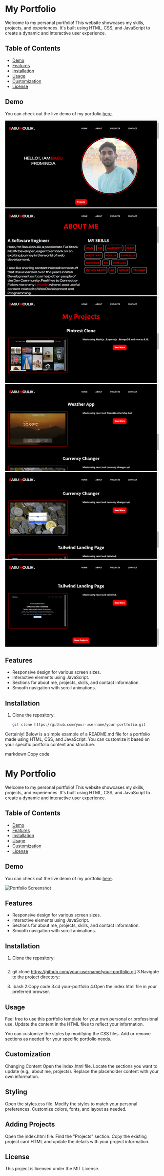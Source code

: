 # My Portfolio

Welcome to my personal portfolio! This website showcases my skills, projects, and experiences. It's built using HTML, CSS, and JavaScript to create a dynamic and interactive user experience.

## Table of Contents

- [Demo](#demo)
- [Features](#features)
- [Installation](#installation)
- [Usage](#usage)
- [Customization](#customization)
- [License](#license)

## Demo

You can check out the live demo of my portfolio [here](#https://llbasull.github.io/portfolio/).

![Portfolio Screenshot](/src/images/screenshots_portfolio/Screenshot%20(66).png)
![Portfolio Screenshot](/src/images/screenshots_portfolio/Screenshot%20(68).png)
![Portfolio Screenshot](/src/images/screenshots_portfolio/Screenshot%20(69).png)
![Portfolio Screenshot](/src/images/screenshots_portfolio/Screenshot%20(70).png)
![Portfolio Screenshot](/src/images/screenshots_portfolio/Screenshot%20(71).png)
![Portfolio Screenshot](/src/images/screenshots_portfolio/Screenshot%20(72).png)

## Features

- Responsive design for various screen sizes.
- Interactive elements using JavaScript.
- Sections for about me, projects, skills, and contact information.
- Smooth navigation with scroll animations.

## Installation

1. Clone the repository:

   ```bash
   git clone https://github.com/your-username/your-portfolio.git

Certainly! Below is a simple example of a README.md file for a portfolio made using HTML, CSS, and JavaScript. You can customize it based on your specific portfolio content and structure.

markdown
Copy code
# My Portfolio

Welcome to my personal portfolio! This website showcases my skills, projects, and experiences. It's built using HTML, CSS, and JavaScript to create a dynamic and interactive user experience.

## Table of Contents

- [Demo](#demo)
- [Features](#features)
- [Installation](#installation)
- [Usage](#usage)
- [Customization](#customization)
- [License](#license)

## Demo

You can check out the live demo of my portfolio [here](#your-live-portfolio-link).

![Portfolio Screenshot](/path/to/screenshot.png)

## Features

- Responsive design for various screen sizes.
- Interactive elements using JavaScript.
- Sections for about me, projects, skills, and contact information.
- Smooth navigation with scroll animations.

## Installation

1. Clone the repository:

   ```bash
2.  git clone https://github.com/your-username/your-portfolio.git
3.Navigate to the project directory:
  1. .bash
  2.Copy code
  3.cd your-portfolio
  4.Open the index.html file in your preferred browser.

## Usage
Feel free to use this portfolio template for your own personal or professional use. Update the content in the HTML files to reflect your information.

You can customize the styles by modifying the CSS files. Add or remove sections as needed for your specific portfolio needs.

## Customization
Changing Content
Open the index.html file.
Locate the sections you want to update (e.g., about me, projects).
Replace the placeholder content with your own information.
## Styling
Open the styles.css file.
Modify the styles to match your personal preferences.
Customize colors, fonts, and layout as needed.
## Adding Projects
Open the index.html file.
Find the "Projects" section.
Copy the existing project card HTML and update the details with your project information.
## License
This project is licensed under the MIT License.

